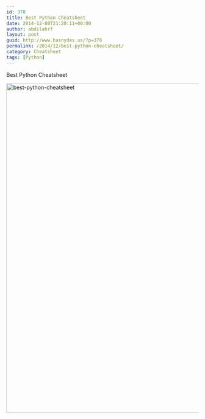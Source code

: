 ```yaml
---
id: 378
title: Best Python Cheatsheet
date: 2014-12-08T21:20:11+00:00
author: abdilahrf
layout: post
guid: http://www.hasnydes.us/?p=378
permalink: /2014/12/best-python-cheatsheet/
category: Cheatsheet
tags: [Python]
---
```

Best Python Cheatsheet

[<img class="aligncenter size-full wp-image-379" src="http://abdilahrf.me/images/2014/12/best-python-cheatsheet.png" alt="best-python-cheatsheet" width="636" height="864" />](http://abdilahrf.me/images/2014/12/best-python-cheatsheet.png)